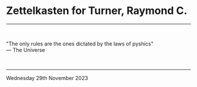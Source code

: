 # Zettelkasten for Turner, Raymond C.

---

</br>

"The only rules are the ones dictated by the laws of pyshics"\
― The Universe

</br>

---

Wednesday 29th November 2023
